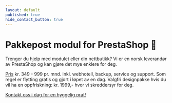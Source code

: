 ```yaml
---
layout: default
published: true
hide_contact_button: true
---
```


# Pakkepost modul for PrestaShop 🚀

Trenger du hjelp med modulet eller din nettbutikk? Vi er en norsk leverandør av PrestaShop og kan gjøre det mye enklere for deg.

[Pris] kr. 349 - 999 pr. mnd. inkl. webhotell, backup, service og support. Som regel er flytting gratis og gjort i løpet av en dag. Valgfri designpakke hvis du vil ha en oppfriskning: kr. 1999,- hvor vi skreddersyr for deg.

<a class="button" href="https://www.komplettnettbutikk.no#kontakt">Kontakt oss i dag for en hyggelig prat!</a>

[KomplettNettbutikk]: https://www.komplettnettbutikk.no
[Ta kontakt med oss i dag]:  https://www.komplettnettbutikk.no/#kontakt
[Pris]: https://www.komplettnettbutikk.no/priser-for-nokkelferdig-nettbutik/
